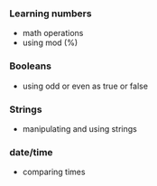 ### Learning numbers

- math operations
- using mod (%)

### Booleans

- using odd or even as true or false

### Strings

- manipulating and using strings

### date/time

- comparing times